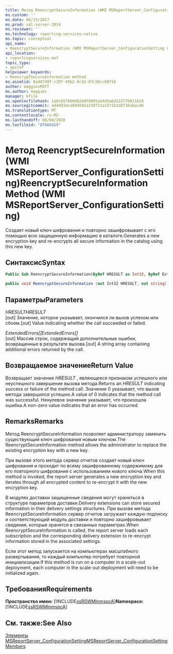 ```yaml
---
title: Метод ReencryptSecureInformation (WMI MSReportServer_ConfigurationSetting) | Документы Майкрософт
ms.custom: ''
ms.date: 06/13/2017
ms.prod: sql-server-2014
ms.reviewer: ''
ms.technology: reporting-services-native
ms.topic: conceptual
api_name:
- ReencryptSecureInformation (WMI MSReportServer_ConfigurationSetting Class)
api_location:
- reportingservices.mof
topic_type:
- apiref
helpviewer_keywords:
- ReencryptSecureInformation method
ms.assetid: 8a487497-c207-45b2-8c92-87c58cc68716
author: maggiesMSFT
ms.author: maggies
manager: kfile
ms.openlocfilehash: 1a0c657b69d624df8895ae4d5a6d12277b011b24
ms.sourcegitcommit: ad4d92dce894592a259721a1571b1d8736abacdb
ms.translationtype: MT
ms.contentlocale: ru-RU
ms.lasthandoff: 08/04/2020
ms.locfileid: "87666419"
---
```

# <a name="reencryptsecureinformation-method-wmi-msreportserver_configurationsetting"></a><span data-ttu-id="3963d-102">Метод ReencryptSecureInformation (WMI MSReportServer_ConfigurationSetting)</span><span class="sxs-lookup"><span data-stu-id="3963d-102">ReencryptSecureInformation Method (WMI MSReportServer_ConfigurationSetting)</span></span>
  <span data-ttu-id="3963d-103">Создает новый ключ шифрования и повторно зашифровывает с его помощью всю защищенную информацию в каталоге.</span><span class="sxs-lookup"><span data-stu-id="3963d-103">Generates a new encryption key and re-encrypts all secure information in the catalog using this new key.</span></span>  
  
## <a name="syntax"></a><span data-ttu-id="3963d-104">Синтаксис</span><span class="sxs-lookup"><span data-stu-id="3963d-104">Syntax</span></span>  
  
```vb  
Public Sub ReencryptSecureInformation(ByRef HRESULT as Int32, ByRef ExtendedErrors() As String)  
```  
  
```csharp  
public void ReencryptSecureInformation (out Int32 HRESULT, out string[] ExtendedErrors);  
```  
  
## <a name="parameters"></a><span data-ttu-id="3963d-105">Параметры</span><span class="sxs-lookup"><span data-stu-id="3963d-105">Parameters</span></span>  
 <span data-ttu-id="3963d-106">*HRESULT*</span><span class="sxs-lookup"><span data-stu-id="3963d-106">*HRESULT*</span></span>  
 <span data-ttu-id="3963d-107">[out] Значение, которое указывает, окончился ли вызов успехом или сбоем.</span><span class="sxs-lookup"><span data-stu-id="3963d-107">[out] Value indicating whether the call succeeded or failed.</span></span>  
  
 <span data-ttu-id="3963d-108">*ExtendedErrors[]*</span><span class="sxs-lookup"><span data-stu-id="3963d-108">*ExtendedErrors[]*</span></span>  
 <span data-ttu-id="3963d-109">[out] Массив строк, содержащий дополнительные ошибки, возвращенные в результате вызова.</span><span class="sxs-lookup"><span data-stu-id="3963d-109">[out] A string array containing additional errors returned by the call.</span></span>  
  
## <a name="return-value"></a><span data-ttu-id="3963d-110">Возвращаемое значение</span><span class="sxs-lookup"><span data-stu-id="3963d-110">Return Value</span></span>  
 <span data-ttu-id="3963d-111">Возвращает значение *HRESULT* , являющееся признаком успешного или неуспешного завершение вызова метода.</span><span class="sxs-lookup"><span data-stu-id="3963d-111">Returns an *HRESULT* indicating success or failure of the method call.</span></span> <span data-ttu-id="3963d-112">Значение 0 указывает, что вызов метода завершился успешно.</span><span class="sxs-lookup"><span data-stu-id="3963d-112">A value of 0 indicates that the method call was successful.</span></span> <span data-ttu-id="3963d-113">Ненулевое значение указывает, что произошла ошибка.</span><span class="sxs-lookup"><span data-stu-id="3963d-113">A non-zero value indicates that an error has occurred.</span></span>  
  
## <a name="remarks"></a><span data-ttu-id="3963d-114">Remarks</span><span class="sxs-lookup"><span data-stu-id="3963d-114">Remarks</span></span>  
 <span data-ttu-id="3963d-115">Метод ReencryptSecureInformation позволяет администратору заменить существующий ключ шифрования новым ключом.</span><span class="sxs-lookup"><span data-stu-id="3963d-115">The ReencryptSecureInformation method allows the administrator to replace the existing encryption key with a new key.</span></span>  
  
 <span data-ttu-id="3963d-116">При вызове этого метода сервер отчетов создает новый ключ шифрования и проходит по всему зашифрованному содержимому для его повторного шифрования с использованием нового ключа.</span><span class="sxs-lookup"><span data-stu-id="3963d-116">When this method is invoked, the report server generates a new encryption key and iterates through all encrypted content to re-encrypt it with the new encryption key.</span></span>  
  
 <span data-ttu-id="3963d-117">В модулях доставки защищенные сведения могут храниться в структуре параметров доставки.</span><span class="sxs-lookup"><span data-stu-id="3963d-117">Delivery extensions can store secured information in their delivery settings structures.</span></span> <span data-ttu-id="3963d-118">При вызове метода ReencryptSecureInformation сервер отчетов загружает каждую подписку и соответствующий модуль доставки и повторно зашифровывает сведения, которые хранятся в связанных параметрах.</span><span class="sxs-lookup"><span data-stu-id="3963d-118">When ReencryptSecureInformation is called, the report server loads each subscription and the corresponding delivery extension to re-encrypt information stored in the associated settings.</span></span>  
  
 <span data-ttu-id="3963d-119">Если этот метод запускается на компьютерах масштабного развертывания, то каждый компьютер потребует повторной инициализации.</span><span class="sxs-lookup"><span data-stu-id="3963d-119">If this method is run on a computer in a scale-out deployment, each computer in the scale-out deployment will need to be initialized again.</span></span>  
  
## <a name="requirements"></a><span data-ttu-id="3963d-120">Требования</span><span class="sxs-lookup"><span data-stu-id="3963d-120">Requirements</span></span>  
 <span data-ttu-id="3963d-121">**Пространство имен:** [!INCLUDE[ssRSWMInmspcA](../../includes/ssrswminmspca-md.md)]</span><span class="sxs-lookup"><span data-stu-id="3963d-121">**Namespace:** [!INCLUDE[ssRSWMInmspcA](../../includes/ssrswminmspca-md.md)]</span></span>  
  
## <a name="see-also"></a><span data-ttu-id="3963d-122">См. также:</span><span class="sxs-lookup"><span data-stu-id="3963d-122">See Also</span></span>  
 [<span data-ttu-id="3963d-123">Элементы MSReportServer_ConfigurationSetting</span><span class="sxs-lookup"><span data-stu-id="3963d-123">MSReportServer_ConfigurationSetting Members</span></span>](msreportserver-configurationsetting-members.md)  
  
  

